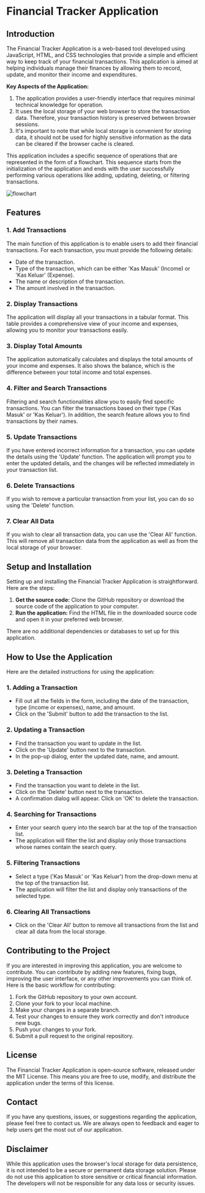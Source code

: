 # Financial Tracker Application

## Introduction

The Financial Tracker Application is a web-based tool developed using JavaScript, HTML, and CSS technologies that provide a simple and efficient way to keep track of your financial transactions. This application is aimed at helping individuals manage their finances by allowing them to record, update, and monitor their income and expenditures.

**Key Aspects of the Application:**

1. The application provides a user-friendly interface that requires minimal technical knowledge for operation.
2. It uses the local storage of your web browser to store the transaction data. Therefore, your transaction history is preserved between browser sessions.
3. It's important to note that while local storage is convenient for storing data, it should not be used for highly sensitive information as the data can be cleared if the browser cache is cleared.

This application includes a specific sequence of operations that are represented in the form of a flowchart. This sequence starts from the initialization of the application and ends with the user successfully performing various operations like adding, updating, deleting, or filtering transactions.

![flowchart](/.flow.png)

## Features

### 1. Add Transactions

The main function of this application is to enable users to add their financial transactions. For each transaction, you must provide the following details:

- Date of the transaction.
- Type of the transaction, which can be either 'Kas Masuk' (Income) or 'Kas Keluar' (Expense).
- The name or description of the transaction.
- The amount involved in the transaction.

### 2. Display Transactions

The application will display all your transactions in a tabular format. This table provides a comprehensive view of your income and expenses, allowing you to monitor your transactions easily.

### 3. Display Total Amounts

The application automatically calculates and displays the total amounts of your income and expenses. It also shows the balance, which is the difference between your total income and total expenses.

### 4. Filter and Search Transactions

Filtering and search functionalities allow you to easily find specific transactions. You can filter the transactions based on their type ('Kas Masuk' or 'Kas Keluar'). In addition, the search feature allows you to find transactions by their names.

### 5. Update Transactions

If you have entered incorrect information for a transaction, you can update the details using the 'Update' function. The application will prompt you to enter the updated details, and the changes will be reflected immediately in your transaction list.

### 6. Delete Transactions

If you wish to remove a particular transaction from your list, you can do so using the 'Delete' function.

### 7. Clear All Data

If you wish to clear all transaction data, you can use the 'Clear All' function. This will remove all transaction data from the application as well as from the local storage of your browser.

## Setup and Installation

Setting up and installing the Financial Tracker Application is straightforward. Here are the steps:

1. **Get the source code:** Clone the GitHub repository or download the source code of the application to your computer.
2. **Run the application:** Find the HTML file in the downloaded source code and open it in your preferred web browser.

There are no additional dependencies or databases to set up for this application.

## How to Use the Application

Here are the detailed instructions for using the application:

### 1. Adding a Transaction

- Fill out all the fields in the form, including the date of the transaction, type (income or expenses), name, and amount.
- Click on the 'Submit' button to add the transaction to the list.

### 2. Updating a Transaction

- Find the transaction you want to update in the list.
- Click on the 'Update' button next to the transaction.
- In the pop-up dialog, enter the updated date, name, and amount.

### 3. Deleting a Transaction

- Find the transaction you want to delete in the list.
- Click on the 'Delete' button next to the transaction.
- A confirmation dialog will appear. Click on 'OK' to delete the transaction.

### 4. Searching for Transactions

- Enter your search query into the search bar at the top of the transaction list.
- The application will filter the list and display only those transactions whose names contain the search query.

### 5. Filtering Transactions

- Select a type ('Kas Masuk' or 'Kas Keluar') from the drop-down menu at the top of the transaction list.
- The application will filter the list and display only transactions of the selected type.

### 6. Clearing All Transactions

- Click on the 'Clear All' button to remove all transactions from the list and clear all data from the local storage.

## Contributing to the Project

If you are interested in improving this application, you are welcome to contribute. You can contribute by adding new features, fixing bugs, improving the user interface, or any other improvements you can think of. Here is the basic workflow for contributing:

1. Fork the GitHub repository to your own account.
2. Clone your fork to your local machine.
3. Make your changes in a separate branch.
4. Test your changes to ensure they work correctly and don't introduce new bugs.
5. Push your changes to your fork.
6. Submit a pull request to the original repository.

## License

The Financial Tracker Application is open-source software, released under the MIT License. This means you are free to use, modify, and distribute the application under the terms of this license.

## Contact

If you have any questions, issues, or suggestions regarding the application, please feel free to contact us. We are always open to feedback and eager to help users get the most out of our application.

## Disclaimer

While this application uses the browser's local storage for data persistence, it is not intended to be a secure or permanent data storage solution. Please do not use this application to store sensitive or critical financial information. The developers will not be responsible for any data loss or security issues.

